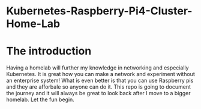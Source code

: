 # Kubernetes-Raspberry-Pi4-Cluster-Home-Lab

# The introduction
Having a homelab will further my knowledge in networking and especially Kubernetes. It is great how you can make a network and experiment without an enterprise system! What is even better is that you can use Raspberry pis and they are afforbale so anyone can do it. This repo is going to document the journey and it will always be great to look back after I move to a bigger homelab. Let the fun begin. 
